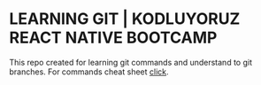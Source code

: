 # LEARNING GIT | KODLUYORUZ REACT NATIVE BOOTCAMP

This repo created for learning git commands and understand to git branches. For commands cheat sheet [click](https://github.github.com/training-kit/downloads/github-git-cheat-sheet.pdf).

